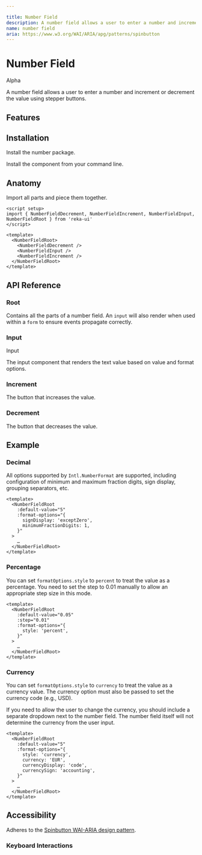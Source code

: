 ```yaml
---

title: Number Field
description: A number field allows a user to enter a number and increment or decrement the value using stepper buttons.
name: number field
aria: https://www.w3.org/WAI/ARIA/apg/patterns/spinbutton
---
```


# Number Field

<Badge>Alpha</Badge>

<Description>
A number field allows a user to enter a number and increment or decrement the value using stepper buttons.
</Description>

<ComponentPreview name="NumberField" />

## Features

<Highlights
  :features="[
    'Full keyboard navigation.',
    'Can be controlled or uncontrolled.',
    'Support button hold and wheel event.',
    'Support numbering systems in different locale.',
    'Customizable formatting.'
  ]"
/>

## Installation

Install the number package.

<InstallationTabs value="@internationalized/number" />

Install the component from your command line.

<InstallationTabs value="reka-ui" />

## Anatomy

Import all parts and piece them together.

```vue
<script setup>
import { NumberFieldDecrement, NumberFieldIncrement, NumberFieldInput, NumberFieldRoot } from 'reka-ui'
</script>

<template>
  <NumberFieldRoot>
    <NumberFieldDecrement />
    <NumberFieldInput />
    <NumberFieldIncrement />
  </NumberFieldRoot>
</template>
```

## API Reference

### Root

Contains all the parts of a number field. An `input` will also render when used within a `form` to ensure events propagate correctly.

<!-- @include: @/meta/NumberFieldRoot.md -->

<DataAttributesTable
  :data="[
    {
      attribute: '[data-disabled]',
      values: 'Present when disabled',
    },
  ]"
/>

### Input

Input

The input component that renders the text value based on value and format options.

<!-- @include: @/meta/NumberFieldInput.md -->

<DataAttributesTable
  :data="[
    {
      attribute: '[data-disabled]',
      values: 'Present when disabled',
    },
  ]"
/>

### Increment

The button that increases the value.

<!-- @include: @/meta/NumberFieldIncrement.md -->

<DataAttributesTable
  :data="[
    {
      attribute: '[data-pressed]',
      values: 'Present when pressed',
    },
    {
      attribute: '[data-disabled]',
      values: 'Present when disabled',
    },
  ]"
/>

### Decrement

The button that decreases the value.

<!-- @include: @/meta/NumberFieldDecrement.md -->

<DataAttributesTable
  :data="[
    {
      attribute: '[data-pressed]',
      values: 'Present when pressed',
    },
    {
      attribute: '[data-disabled]',
      values: 'Present when disabled',
    },
  ]"
/>

## Example

### Decimal

All options supported by `Intl.NumberFormat` are supported, including configuration of minimum and maximum fraction digits, sign display, grouping separators, etc.

```vue line=3-7
<template>
  <NumberFieldRoot
    :default-value="5"
    :format-options="{
      signDisplay: 'exceptZero',
      minimumFractionDigits: 1,
    }"
  >
    …
  </NumberFieldRoot>
</template>
```

### Percentage

You can set `formatOptions.style` to `percent` to treat the value as a percentage. You need to set the step to 0.01 manually to allow an appropriate step size in this mode.

```vue line=3-7
<template>
  <NumberFieldRoot
    :default-value="0.05"
    :step="0.01"
    :format-options="{
      style: 'percent',
    }"
  >
    …
  </NumberFieldRoot>
</template>
```

### Currency

You can set `formatOptions.style` to `currency` to treat the value as a currency value. The currency option must also be passed to set the currency code (e.g., USD).

If you need to allow the user to change the currency, you should include a separate dropdown next to the number field. The number field itself will not determine the currency from the user input.

```vue line=4-9
<template>
  <NumberFieldRoot
    :default-value="5"
    :format-options="{
      style: 'currency',
      currency: 'EUR',
      currencyDisplay: 'code',
      currencySign: 'accounting',
    }"
  >
    …
  </NumberFieldRoot>
</template>
```

## Accessibility

Adheres to the [Spinbutton WAI-ARIA design pattern](https://www.w3.org/WAI/ARIA/apg/patterns/spinbutton).

### Keyboard Interactions

<KeyboardTable
  :data="[
    {
      keys: ['Arrow Up'],
      description: 'Increase the value',
    },
    {
      keys: ['Arrow Down'],
      description: 'Decrease the value',
    },
    {
      keys: ['Page Up'],
      description: 'Increase the value by scale of 10',
    },
    {
      keys: ['Page Down'],
      description: 'Decrease the value by scale of 10',
    },
    {
      keys: ['Home'],
      description: 'Set value to minimum (if <code>min</code> is provided)',
    },
    {
      keys: ['End'],
      description: 'Set value to maximum (if <code>max</code> is provided)',
    },
  ]"
/>
